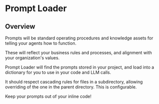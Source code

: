 # Prompt Loader

## Overview

Prompts will be standard operating procedures and knowledge assets for telling your agents how to function.

These will reflect your business rules and processes, and alignment with your organization's values.

Prompt Loader will find the prompts stored in your project, and load into a dictionary for you to use in your code and LLM calls.

It should respect cascading rules for files in a subdirectory, allowing overriding of the one in the parent directory. This is configurable.

Keep your prompts out of your inline code!
